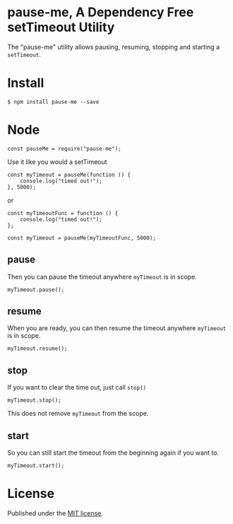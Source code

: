 # pause-me, A Dependency Free setTimeout Utility


The "pause-me" utility allows pausing, resuming, stopping and starting a `setTimeout`.

# Install #

	$ npm install pause-me --save

# Node #


    const pauseMe = require("pause-me");


Use it like you would a setTimeout

	const myTimeout = pauseMe(function () {
		console.log("timed out!");
	}, 5000);


or 

	const myTimeoutFunc = function () {
		console.log("timed out!");
	};

	const myTimeout = pauseMe(myTimeoutFunc, 5000);

## pause ##

Then you can pause the timeout anywhere `myTimeout` is in scope.

	myTimeout.pause();

## resume ##

When you are ready, you can then resume the timeout anywhere `myTimeout` is in scope.

	myTimeout.resume();

## stop ##

If you want to clear the time out, just call `stop()`

	myTimeout.stop();

This does not remove `myTimeout` from the scope.

## start ##
So you can still start the timeout from the beginning again if you want to.

	myTimeout.start();

# License #

Published under the [MIT license](https://github.com/jpehman/pause-mejs/blob/master/LICENSE "MIT License").